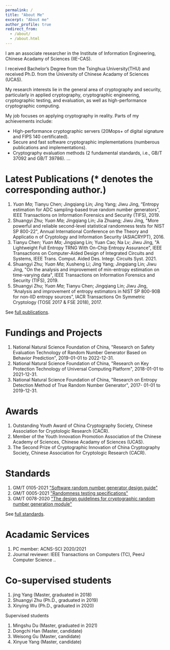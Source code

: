 ```yaml
---
permalink: /
title: "About Me"
excerpt: "About me"
author_profile: true
redirect_from: 
  - /about/
  - /about.html
---
```



I am an associate researcher in the Institute of Information Engineering, Chinese Acadamy of Sciences (IIE-CAS).

I received Bachelor’s Degree from the Tsinghua University(THU) and received Ph.D. from the University of Chinese Acadamy of Sciences (UCAS).

My research interests lie in the general area of cryptography and security, particularly in applied cryptography, cryptographic engineering, cryptographic testing, and evaluation, as well as high-performance cryptographic computing.

My job focuses on applying cryptography in reality. Parts of my achievements include:
* High-performance cryptographic servers (20Mops+ of digital signature and FIPS 140 certificated). 
* Secure and fast software cryptographic implementations (numberous publications and implementations).
* Cryptography evaluation methods (2 fundamental standards, i.e., GB/T 37092 and GB/T 39786). 
...


Latest Publications (\* denotes the corresponding author.)
======
1. *Yuan Ma*; Tianyu Chen; Jingqiang Lin; Jing Yang; Jiwu Jing, “Entropy estimation for ADC sampling-based true random number generators", IEEE Transactions on Information Forensics and Security (TIFS), 2019.
1. Shuangyi Zhu; *Yuan Ma*; Jingqiang Lin; Jia Zhuang; Jiwu Jing, "More powerful and reliable second-level statistical randomness tests for NIST SP 800-22", Annual International Conference on the Theory and Applicatio n of Cryptology and Information Security (ASIACRYPT), 2016.
1. Tianyu Chen; *Yuan Ma*; Jingqiang Lin; Yuan Cao; Na Lv; Jiwu Jing, "A Lightweight Full Entropy TRNG With On-Chip Entropy Assurance", IEEE Transactions on Computer-Aided Design of Integrated Circuits and Systems, IEEE Trans. Comput. Aided Des. Integr. Circuits Syst. 2021.
1. Shuangyi Zhu; *Yuan Ma*; Xusheng Li; Jing Yang; Jingqiang Lin; Jiwu Jing, "On the analysis and improvement of min-entropy estimation on time-varying data", IEEE Transactions on Information Forensics and Security (TIFS), 2019.
1. Shuangyi Zhu; *Yuan Ma*; Tianyu Chen; Jingqiang Lin; Jiwu Jing, “Analysis and improvement of entropy estimators in NIST SP 800-90B for non-IID entropy sources”, IACR Transactions On Symmetric Cryptology (TOSE 2017 & FSE 2018), 2017.


See [full publications](/full-publications/).

Fundings and Projects
======
1.  National Natural Science Foundation of China, "Research on Safety Evaluation Technology of Random Number Generator Based on Behavior Prediction", 2019-01-01 to 2022-12-31.
1.  National Natural Science Foundation of China, "Research on Key Protection Technology of Universal Computing Platform", 2018-01-01 to 2021-12-31.
1.  National Natural Science Foundation of China, "Research on Entropy Detection Method of True Random Number Generator", 2017- 01-01 to 2019-12-31.

Awards
======
1. Outstanding Youth Award of China Cryptography Society, Chinese Association for Cryptologic Research (CACR).
1. Member of the Youth Innovation Promotion Association of the Chinese Academy of Sciences, Chinese Acadamy of Sciences (UCAS).
1. The Second Prize of Cryptographic Innovation of China Cryptography Society, Chinese Association for Cryptologic Research (CACR).

Standards
======
1. GM/T 0105-2021 ["Software random number generator design guide"](https://www.chinesestandard.net/PDF.aspx/GMT0105-2021) 
1. GM/T 0005-2021 ["Randomness testing specifications"](https://www.chinesestandard.net/PDF.aspx/GMT0005-2021) 
1. GM/T 0078-2020 ["The design guidelines for cryptographic random number generation module"](https://www.chinesestandard.net/PDF.aspx/GMT0078-2020) 

See [full standards](/standards/).

Acadamic Services
======
1. PC member: ACNS-SCI 2020/2021
1. Journal reviewer: IEEE Transactions on Computers (TC), PeerJ Computer Science
..

Co-supervised students
======
1. jing Yang (Master, graduated in 2018)
1. Shuangyi Zhu (Ph.D., graduated in 2019)
1. Xinying Wu (Ph.D., graduated in 2020)

Supervised students
1. Mingshu Du (Master, graduated in 2021)
1. Dongchi Han (Master, candidate)
1. Weisong Gu (Master, candidate)
1. Xinyue Yang (Master, candidate)